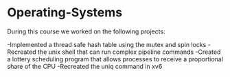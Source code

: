 # Operating-Systems

During this course we worked on the following projects:

  -Implemented a thread safe hash table using the mutex and spin locks
  -Recreated the unix shell that can run complex pipeline commands
  -Created a lottery scheduling program that allows processes to receive a proportional share of the CPU
  -Recreated the uniq command in xv6

